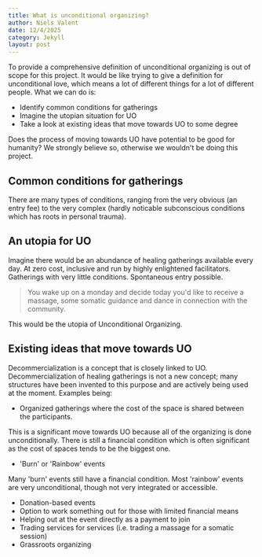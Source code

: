```yaml
---
title: What is unconditional organizing?
author: Niels Valent
date: 12/4/2025
category: Jekyll
layout: post
---
```


To provide a comprehensive definition of unconditional organizing is out of scope for this project. It would be like trying to give a definition for unconditional love, which means a lot of different things for a lot of different people. What we can do is: 

- Identify common conditions for gatherings
- Imagine the utopian situation for UO
- Take a look at existing ideas that move towards UO to some degree

Does the process of moving towards UO have potential to be good for humanity? We strongly believe so, otherwise we wouldn't be doing this project.

## Common conditions for gatherings
There are many types of conditions, ranging from the very obvious (an entry fee) to the very complex (hardly noticable subconscious conditions which has roots in personal trauma).

## An utopia for UO
Imagine there would be an abundance of healing gatherings available every day. At zero cost, inclusive and run by highly enlightened facilitators. Gatherings with very little conditions. Spontaneous entry possible.

> You wake up on a monday and decide today you'd like to receive a massage, some somatic guidance and dance in connection with the community.

This would be the utopia of Unconditional Organizing.

## Existing ideas that move towards UO
Decommercialization is a concept that is closely linked to UO. Decommercialization of healing gatherings is not a new concept; many structures have been invented to this purpose and are actively being used at the moment. Examples being:

- Organized gatherings where the cost of the space is shared between the participants.

This is a significant move towards UO because all of the organizing is done unconditionally. There is still a financial condition which is often significant as the cost of spaces tends to be the biggest one.

- 'Burn' or 'Rainbow' events

Many 'burn' events still have a financial condition. Most 'rainbow' events are very unconditional, though not very integrated or accessible.

- Donation-based events
- Option to work something out for those with limited financial means
- Helping out at the event directly as a payment to join
- Trading services for services (i.e. trading a massage for a somatic session)
- Grassroots organizing

